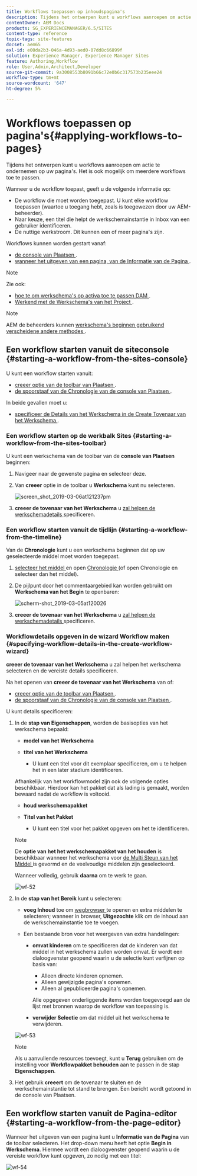 ```yaml
---
title: Workflows toepassen op inhoudspagina's
description: Tijdens het ontwerpen kunt u workflows aanroepen om actie te ondernemen op uw pagina's. Het is ook mogelijk om meerdere workflows toe te passen.
contentOwner: AEM Docs
products: SG_EXPERIENCEMANAGER/6.5/SITES
content-type: reference
topic-tags: site-features
docset: aem65
exl-id: e00da2b3-046a-4d93-aed0-07dd8c66899f
solution: Experience Manager, Experience Manager Sites
feature: Authoring,Workflow
role: User,Admin,Architect,Developer
source-git-commit: 9a3008553b8091b66c72e0b6c317573b235eee24
workflow-type: tm+mt
source-wordcount: '647'
ht-degree: 5%

---
```


# Workflows toepassen op pagina&#39;s{#applying-workflows-to-pages}

Tijdens het ontwerpen kunt u workflows aanroepen om actie te ondernemen op uw pagina&#39;s. Het is ook mogelijk om meerdere workflows toe te passen.

Wanneer u de workflow toepast, geeft u de volgende informatie op:

* De workflow die moet worden toegepast.
U kunt elke workflow toepassen (waartoe u toegang hebt, zoals is toegewezen door uw AEM-beheerder).
* Naar keuze, een titel die helpt de werkschemainstantie in Inbox van een gebruiker identificeren.
* De nuttige werkstroom. Dit kunnen een of meer pagina&#39;s zijn.

Workflows kunnen worden gestart vanaf:

* [ de console van Plaatsen ](#starting-a-workflow-from-the-sites-console).
* [ wanneer het uitgeven van een pagina, van de Informatie van de Pagina ](#starting-a-workflow-from-the-page-editor).

>[!NOTE]
>
>Zie ook:
>
>* [ hoe te om werkschema&#39;s op activa toe te passen DAM ](/help/assets/assets-workflow.md).
>* [ Werkend met de Werkschema&#39;s van het Project ](/help/sites-authoring/projects-with-workflows.md).
>

>[!NOTE]
>
>AEM de beheerders kunnen [ werkschema&#39;s beginnen gebruikend verscheidene andere methodes ](/help/sites-administering/workflows-starting.md).

## Een workflow starten vanuit de siteconsole {#starting-a-workflow-from-the-sites-console}

U kunt een workflow starten vanuit:

* [ creeer optie van de toolbar van Plaatsen ](#starting-a-workflow-from-the-sites-toolbar).
* [ de spoorstaaf van de Chronologie van de console van Plaatsen ](#starting-a-workflow-from-the-timeline).

In beide gevallen moet u:

* [ specificeer de Details van het Werkschema in de Create Tovenaar van het Werkschema ](#specifying-workflow-details-in-the-create-workflow-wizard).

### Een workflow starten op de werkbalk Sites {#starting-a-workflow-from-the-sites-toolbar}

U kunt een werkschema van de toolbar van de **console van Plaatsen** beginnen:

1. Navigeer naar de gewenste pagina en selecteer deze.

1. Van **creeer** optie in de toolbar u **Werkschema** kunt nu selecteren.

   ![ screen_shot_2019-03-06at121237pm ](assets/screen_shot_2019-03-06at121237pm.png)

1. **creeer de tovenaar van het Werkschema** u [ zal helpen de werkschemadetails ](#specifying-workflow-details-in-the-create-workflow-wizard) specificeren.

### Een workflow starten vanuit de tijdlijn {#starting-a-workflow-from-the-timeline}

Van de **Chronologie** kunt u een werkschema beginnen dat op uw geselecteerde middel moet worden toegepast.

1. [ selecteer het middel ](/help/sites-authoring/basic-handling.md#viewingandselectingyourresources) en open [ Chronologie ](/help/sites-authoring/basic-handling.md#timeline) (of open Chronologie en selecteer dan het middel).
1. De pijlpunt door het commentaargebied kan worden gebruikt om **Werkschema van het Begin** te openbaren:

   ![ scherm-shot_2019-03-05at120026 ](assets/screen-shot_2019-03-05at120026.png)

1. **creeer de tovenaar van het Werkschema** u [ zal helpen de werkschemadetails ](#specifying-workflow-details-in-the-create-workflow-wizard) specificeren.

### Workflowdetails opgeven in de wizard Workflow maken {#specifying-workflow-details-in-the-create-workflow-wizard}

**creeer de tovenaar van het Werkschema** u zal helpen het werkschema selecteren en de vereiste details specificeren.

Na het openen van **creeer de tovenaar van het Werkschema** van of:

* [ creeer optie van de toolbar van Plaatsen ](#starting-a-workflow-from-the-sites-toolbar).
* [ de spoorstaaf van de Chronologie van de console van Plaatsen ](#starting-a-workflow-from-the-timeline).

U kunt details specificeren:

1. In de **stap van Eigenschappen**, worden de basisopties van het werkschema bepaald:

   * **model van het Werkschema**
   * **titel van het Werkschema**

      * U kunt een titel voor dit exemplaar specificeren, om u te helpen het in een later stadium identificeren.

   Afhankelijk van het workflowmodel zijn ook de volgende opties beschikbaar. Hierdoor kan het pakket dat als lading is gemaakt, worden bewaard nadat de workflow is voltooid.

   * **houd werkschemapakket**
   * **Titel van het Pakket**

      * U kunt een titel voor het pakket opgeven om het te identificeren.

   >[!NOTE]
   >
   >De **optie van het het werkschemapakket van het houden** is beschikbaar wanneer het werkschema voor [ de Multi Steun van het Middel ](/help/sites-developing/workflows-models.md#configuring-a-workflow-for-multi-resource-support) is gevormd en de veelvoudige middelen zijn geselecteerd.

   Wanneer volledig, gebruik **daarna** om te werk te gaan.

   ![ wf-52 ](assets/wf-52.png)

1. In de **stap van het Bereik** kunt u selecteren:

   * **voeg Inhoud** toe om [ wegbrowser ](/help/sites-authoring/author-environment-tools.md#path-browser) te openen en extra middelen te selecteren; wanneer in browser, **Uitgezochte** klik om de inhoud aan de werkschemainstantie toe te voegen.

   * Een bestaande bron voor het weergeven van extra handelingen:

      * **omvat kinderen** om te specificeren dat de kinderen van dat middel in het werkschema zullen worden omvat.
Er wordt een dialoogvenster geopend waarin u de selectie kunt verfijnen op basis van:

         * Alleen directe kinderen opnemen.
         * Alleen gewijzigde pagina&#39;s opnemen.
         * Alleen al gepubliceerde pagina&#39;s opnemen.

        Alle opgegeven onderliggende items worden toegevoegd aan de lijst met bronnen waarop de workflow van toepassing is.

      * **verwijder Selectie** om dat middel uit het werkschema te verwijderen.

   ![ wf-53 ](assets/wf-53.png)

   >[!NOTE]
   >
   >Als u aanvullende resources toevoegt, kunt u **Terug** gebruiken om de instelling voor **Workflowpakket behouden** aan te passen in de stap **Eigenschappen**.

1. Het gebruik **creeert** om de tovenaar te sluiten en de werkschemainstantie tot stand te brengen. Een bericht wordt getoond in de console van Plaatsen.

## Een workflow starten vanuit de Pagina-editor {#starting-a-workflow-from-the-page-editor}

Wanneer het uitgeven van een pagina kunt u **Informatie van de Pagina** van de toolbar selecteren. Het drop-down menu heeft het optie **Begin in Werkschema**. Hiermee wordt een dialoogvenster geopend waarin u de vereiste workflow kunt opgeven, zo nodig met een titel:

![ wf-54 ](assets/wf-54.png)
